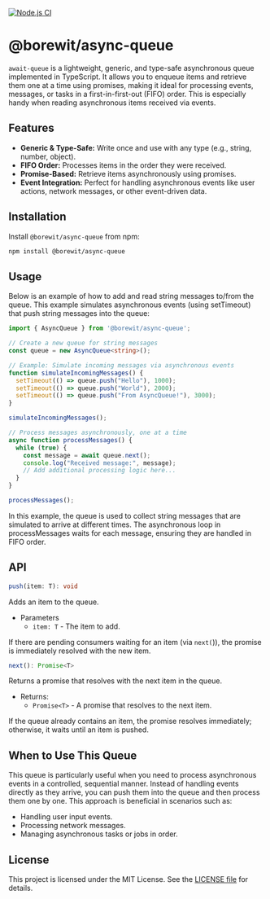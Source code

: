 [![Node.js CI](https://github.com/Borewit/await-queue/actions/workflows/ci.yml/badge.svg)](https://github.com/Borewit/await-queue/actions/workflows/ci.yml)

# @borewit/async-queue

`await-queue` is a lightweight, generic, and type-safe asynchronous queue implemented in TypeScript. It allows you to enqueue items and retrieve them one at a time using promises, making it ideal for processing events, messages, or tasks in a first-in-first-out (FIFO) order. This is especially handy when reading asynchronous items received via events.

## Features

- **Generic & Type-Safe:** Write once and use with any type (e.g., string, number, object).
- **FIFO Order:** Processes items in the order they were received.
- **Promise-Based:** Retrieve items asynchronously using promises.
- **Event Integration:** Perfect for handling asynchronous events like user actions, network messages, or other event-driven data.

## Installation

Install `@borewit/async-queue` from npm:

```bash
npm install @borewit/async-queue
```

## Usage
Below is an example of how to add and read string messages to/from the queue. This example simulates asynchronous events (using setTimeout) that push string messages into the queue:

```ts
import { AsyncQueue } from '@borewit/async-queue';

// Create a new queue for string messages
const queue = new AsyncQueue<string>();

// Example: Simulate incoming messages via asynchronous events
function simulateIncomingMessages() {
  setTimeout(() => queue.push("Hello"), 1000);
  setTimeout(() => queue.push("World"), 2000);
  setTimeout(() => queue.push("From AsyncQueue!"), 3000);
}

simulateIncomingMessages();

// Process messages asynchronously, one at a time
async function processMessages() {
  while (true) {
    const message = await queue.next();
    console.log("Received message:", message);
    // Add additional processing logic here...
  }
}

processMessages();
```
In this example, the queue is used to collect string messages that are simulated to arrive at different times. The asynchronous loop in processMessages waits for each message, ensuring they are handled in FIFO order.


## API

```ts
push(item: T): void
```
Adds an item to the queue.

- Parameters
  -  `item: T` - The item to add.

If there are pending consumers waiting for an item (via `next(`)),
the promise is immediately resolved with the new item.

```ts
next(): Promise<T>
```
Returns a promise that resolves with the next item in the queue.
- Returns:
  - `Promise<T>` - A promise that resolves to the next item.

If the queue already contains an item, the promise resolves immediately;
otherwise, it waits until an item is pushed.

## When to Use This Queue

This queue is particularly useful when you need to process asynchronous events in a controlled, sequential manner. Instead of handling events directly as they arrive, you can push them into the queue and then process them one by one. This approach is beneficial in scenarios such as:

* Handling user input events.
* Processing network messages.
* Managing asynchronous tasks or jobs in order.

## License

This project is licensed under the MIT License. See the [LICENSE file](LICENSE.txt) for details.
